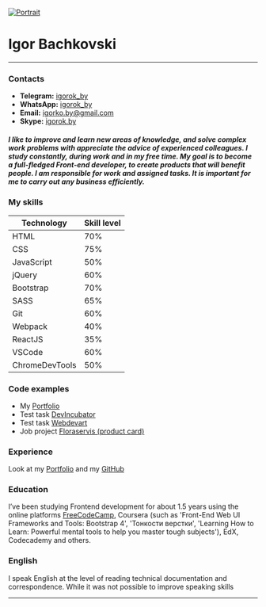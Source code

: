 [![Portrait](https://igorok-by.github.io/assets/img/face.jpg)](https://github.com/igorok-by)

# Igor Bachkovski
---

### Contacts

  * __Telegram:__ [igorok_by](https://t.me/igorok_by)
  * __WhatsApp:__ [igorok_by](https://wa.me/375298250761)
  * __Email:__ [igorko.by@gmail.com](igorko.by@gmail.com)
  * __Skype:__ [igorok.by](skype:igorok.by?chat)
  
##### _I like to improve and learn new areas of knowledge, and solve complex work problems with appreciate the advice of experienced colleagues. I study constantly, during work and in my free time. My goal is to become a full-fledged Front-end developer, to create products that will benefit people. I am responsible for work and assigned tasks. It is important for me to carry out any business efficiently._


### My skills

  Technology | Skill level
  ------------ | -------------
  HTML | 70%
  CSS | 75%
  JavaScript | 50%
  jQuery | 60%
  Bootstrap | 70%
  SASS | 65%
  Git | 60%
  Webpack | 40%
  ReactJS | 35%
  VSCode | 60%
  ChromeDevTools | 50%


### Code examples

  * My [Portfolio](https://igorok-by.github.io/)
  * Test task [DevIncubator](https://igorok-by.github.io/DevIncubator/)
  * Test task [Webdevart](https://igorok-by.github.io/Webdevart/)
  * Job project [Floraservis (product card)](https://floraservis.ru/products/bouquets/maminy-glaza/)


### Experience
  
  Look at my [Portfolio](https://igorok-by.github.io/) and my [GitHub](https://github.com/igorok-by)


### Education

  I’ve been studying Frontend development for about 1.5 years using the online platforms [FreeCodeCamp](https://www.freecodecamp.org/igorok.by), Coursera (such as 'Front-End Web UI Frameworks and Tools: Bootstrap 4', 'Тонкости верстки', 'Learning How to Learn: Powerful mental tools to help you master tough subjects'), EdX, Codecademy and others.


### English

  I speak English at the level of reading technical documentation and correspondence. While it was not possible to improve speaking skills

---